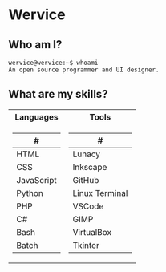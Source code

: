# Wervice
## Who am I?
```
wervice@wervice:~$ whoami
An open source programmer and UI designer.
```
## What are my skills?
<table>
<tr><th>Languages</th><th>Tools</th></tr>
<tr><td>

|#|
|-|
|HTML|
|CSS|
|JavaScript|
|Python|
|PHP|
|C#|
|Bash|
|Batch|

</td><td>

|#|
|-|
|Lunacy|
|Inkscape|
|GitHub|
|Linux Terminal|
|VSCode|
|GIMP|
|VirtualBox|
|Tkinter|

</td></tr> </table>
